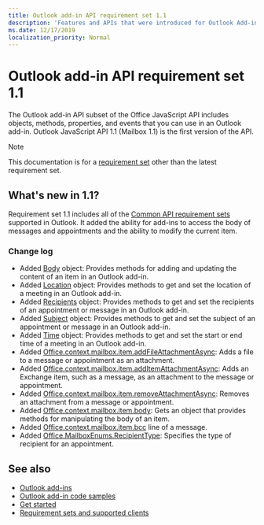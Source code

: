 ```yaml
---
title: Outlook add-in API requirement set 1.1
description: 'Features and APIs that were introduced for Outlook Add-ins and the Office JavaScript APIs as part of Mailbox API 1.1.'
ms.date: 12/17/2019
localization_priority: Normal
---
```


# Outlook add-in API requirement set 1.1

The Outlook add-in API subset of the Office JavaScript API includes objects, methods, properties, and events that you can use in an Outlook add-in. Outlook JavaScript API 1.1 (Mailbox 1.1) is the first version of the API.

> [!NOTE]
> This documentation is for a [requirement set](../../requirement-sets/outlook-api-requirement-sets.md) other than the latest requirement set.

## What's new in 1.1?

Requirement set 1.1 includes all of the [Common API requirement sets](../../requirement-sets/office-add-in-requirement-sets.md) supported in Outlook. It added the ability for add-ins to access the body of messages and appointments and the ability to modify the current item.

### Change log

- Added [Body](/javascript/api/outlook/office.body?view=outlook-js-1.1&preserve-view=true) object: Provides methods for adding and updating the content of an item in an Outlook add-in.
- Added [Location](/javascript/api/outlook/office.location?view=outlook-js-1.1&preserve-view=true) object: Provides methods to get and set the location of a meeting in an Outlook add-in.
- Added [Recipients](/javascript/api/outlook/office.recipients?view=outlook-js-1.1&preserve-view=true) object: Provides methods to get and set the recipients of an appointment or message in an Outlook add-in.
- Added [Subject](/javascript/api/outlook/office.subject?view=outlook-js-1.1&preserve-view=true) object: Provides methods to get and set the subject of an appointment or message in an Outlook add-in.
- Added [Time](/javascript/api/outlook/office.time?view=outlook-js-1.1&preserve-view=true) object: Provides methods to get and set the start or end time of a meeting in an Outlook add-in.
- Added [Office.context.mailbox.item.addFileAttachmentAsync](office.context.mailbox.item.md#methods): Adds a file to a message or appointment as an attachment.
- Added [Office.context.mailbox.item.addItemAttachmentAsync](office.context.mailbox.item.md#methods): Adds an Exchange item, such as a message, as an attachment to the message or appointment.
- Added [Office.context.mailbox.item.removeAttachmentAsync](office.context.mailbox.item.md#methods): Removes an attachment from a message or appointment.
- Added [Office.context.mailbox.item.body](office.context.mailbox.item.md#properties): Gets an object that provides methods for manipulating the body of an item.
- Added [Office.context.mailbox.item.bcc](office.context.mailbox.item.md#properties) line of a message.
- Added [Office.MailboxEnums.RecipientType](/javascript/api/outlook/office.mailboxenums.recipienttype?view=outlook-js-1.1&preserve-view=true): Specifies the type of recipient for an appointment.

## See also

- [Outlook add-ins](../../../outlook/outlook-add-ins-overview.md)
- [Outlook add-in code samples](https://developer.microsoft.com/outlook/gallery/?filterBy=Outlook,Samples,Add-ins)
- [Get started](../../../quickstarts/outlook-quickstart.md)
- [Requirement sets and supported clients](../../requirement-sets/outlook-api-requirement-sets.md)
